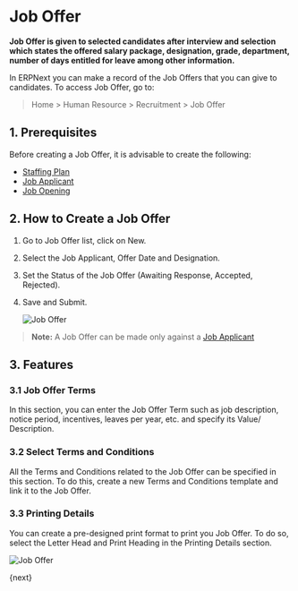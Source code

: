 <!-- add-breadcrumbs -->

# Job Offer

**Job Offer is given to selected candidates after interview and selection which states the offered salary package, designation, grade, department, number of days entitled for leave among other information.**


In ERPNext you can make a record of the Job Offers that you can give to candidates. To access Job Offer, go to:

> Home > Human Resource > Recruitment > Job Offer

## 1. Prerequisites

Before creating a Job Offer, it is advisable to create the following:

* [Staffing Plan](/docs/v13/user/manual/en/human-resources/staffing-plan)
* [Job Applicant](/docs/v13/user/manual/en/human-resources/job-applicant)
* [Job Opening](/docs/v13/user/manual/en/human-resources/job-opening)


## 2. How to Create a Job Offer

1. Go to Job Offer list, click on New.
1. Select the Job Applicant, Offer Date and Designation.
1. Set the Status of the Job Offer (Awaiting Response, Accepted, Rejected).
1. Save and Submit.


    <img class="screenshot" alt="Job Offer" src="{{docs_base_url}}/v13/assets/img/human-resources/job-offer.png">

> **Note:** A Job Offer can be made only against a [Job Applicant](/docs/v13/user/manual/en/human-resources/job-applicant)

## 3. Features

### 3.1 Job Offer Terms

In this section, you can enter the Job Offer Term such as job description, notice period, incentives, leaves per year, etc. and specify its Value/ Description.

### 3.2 Select Terms and Conditions

All the Terms and Conditions related to the Job Offer can be specified in this section. To do this, create a new Terms and Conditions template and link it to the Job Offer.


### 3.3 Printing Details

You can create a pre-designed print format to print you Job Offer. To do so, select the Letter Head and Print Heading in the Printing Details section.

<img class="screenshot" alt="Job Offer" src="{{docs_base_url}}/v13/assets/img/human-resources/job-offer-print.png">



{next}
